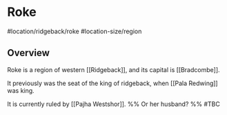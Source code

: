 # Roke
#location/ridgeback/roke #location-size/region

## Overview
Roke is a region of western [[Ridgeback]], and its capital is [[Bradcombe]].

It previously was the seat of the king of ridgeback, when [[Pala Redwing]] was king.

It is currently ruled by [[Pajha Westshor]]. %% Or her husband? %% #TBC